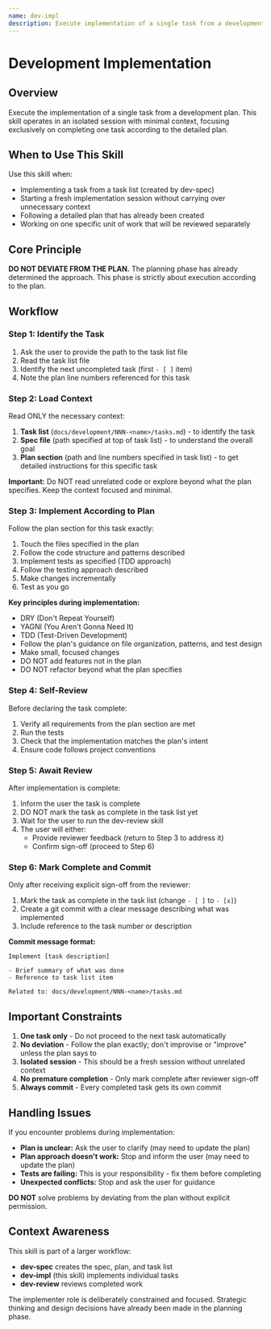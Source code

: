 ```yaml
---
name: dev-impl
description: Execute implementation of a single task from a development plan in an isolated session. This skill should be used when implementing one task from a task list created by dev-spec. Use this for focused, context-efficient implementation that strictly follows the plan.
---
```


# Development Implementation

## Overview

Execute the implementation of a single task from a development plan. This skill operates in an isolated session with minimal context, focusing exclusively on completing one task according to the detailed plan.

## When to Use This Skill

Use this skill when:
- Implementing a task from a task list (created by dev-spec)
- Starting a fresh implementation session without carrying over unnecessary context
- Following a detailed plan that has already been created
- Working on one specific unit of work that will be reviewed separately

## Core Principle

**DO NOT DEVIATE FROM THE PLAN.** The planning phase has already determined the approach. This phase is strictly about execution according to the plan.

## Workflow

### Step 1: Identify the Task

1. Ask the user to provide the path to the task list file
2. Read the task list file
3. Identify the next uncompleted task (first `- [ ]` item)
4. Note the plan line numbers referenced for this task

### Step 2: Load Context

Read ONLY the necessary context:
1. **Task list** (`docs/development/NNN-<name>/tasks.md`) - to identify the task
2. **Spec file** (path specified at top of task list) - to understand the overall goal
3. **Plan section** (path and line numbers specified in task list) - to get detailed instructions for this specific task

**Important:** Do NOT read unrelated code or explore beyond what the plan specifies. Keep the context focused and minimal.

### Step 3: Implement According to Plan

Follow the plan section for this task exactly:
1. Touch the files specified in the plan
2. Follow the code structure and patterns described
3. Implement tests as specified (TDD approach)
4. Follow the testing approach described
5. Make changes incrementally
6. Test as you go

**Key principles during implementation:**
- DRY (Don't Repeat Yourself)
- YAGNI (You Aren't Gonna Need It)
- TDD (Test-Driven Development)
- Follow the plan's guidance on file organization, patterns, and test design
- Make small, focused changes
- DO NOT add features not in the plan
- DO NOT refactor beyond what the plan specifies

### Step 4: Self-Review

Before declaring the task complete:
1. Verify all requirements from the plan section are met
2. Run the tests
3. Check that the implementation matches the plan's intent
4. Ensure code follows project conventions

### Step 5: Await Review

After implementation is complete:
1. Inform the user the task is complete
2. DO NOT mark the task as complete in the task list yet
3. Wait for the user to run the dev-review skill
4. The user will either:
   - Provide reviewer feedback (return to Step 3 to address it)
   - Confirm sign-off (proceed to Step 6)

### Step 6: Mark Complete and Commit

Only after receiving explicit sign-off from the reviewer:
1. Mark the task as complete in the task list (change `- [ ]` to `- [x]`)
2. Create a git commit with a clear message describing what was implemented
3. Include reference to the task number or description

**Commit message format:**
```
Implement [task description]

- Brief summary of what was done
- Reference to task list item

Related to: docs/development/NNN-<name>/tasks.md
```

## Important Constraints

1. **One task only** - Do not proceed to the next task automatically
2. **No deviation** - Follow the plan exactly; don't improvise or "improve" unless the plan says to
3. **Isolated session** - This should be a fresh session without unrelated context
4. **No premature completion** - Only mark complete after reviewer sign-off
5. **Always commit** - Every completed task gets its own commit

## Handling Issues

If you encounter problems during implementation:
- **Plan is unclear:** Ask the user to clarify (may need to update the plan)
- **Plan approach doesn't work:** Stop and inform the user (may need to update the plan)
- **Tests are failing:** This is your responsibility - fix them before completing
- **Unexpected conflicts:** Stop and ask the user for guidance

**DO NOT** solve problems by deviating from the plan without explicit permission.

## Context Awareness

This skill is part of a larger workflow:
- **dev-spec** creates the spec, plan, and task list
- **dev-impl** (this skill) implements individual tasks
- **dev-review** reviews completed work

The implementer role is deliberately constrained and focused. Strategic thinking and design decisions have already been made in the planning phase.
